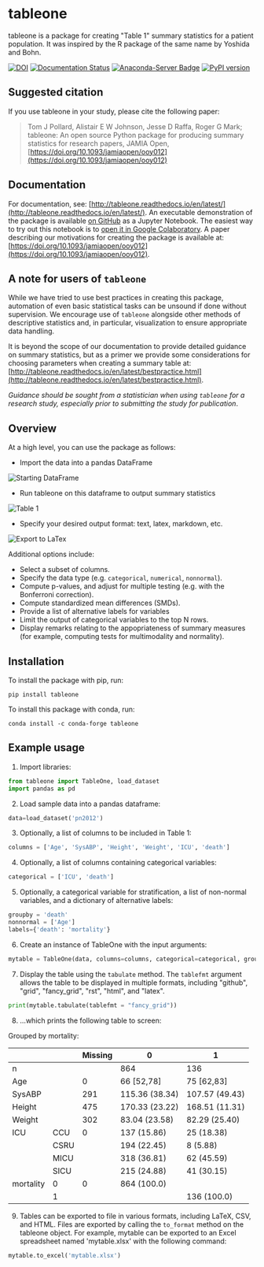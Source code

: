 # tableone 

tableone is a package for creating "Table 1" summary statistics for a patient 
population. It was inspired by the R package of the same name by Yoshida and 
Bohn.

[![DOI](https://zenodo.org/badge/DOI/10.5281/zenodo.837898.svg)](https://doi.org/10.5281/zenodo.837898)
[![Documentation Status](https://readthedocs.org/projects/tableone/badge/?version=latest)](https://tableone.readthedocs.io/en/latest/?badge=latest)
[![Anaconda-Server Badge](https://anaconda.org/conda-forge/tableone/badges/version.svg)](https://anaconda.org/conda-forge/tableone)
[![PyPI version](https://badge.fury.io/py/tableone.svg)](https://badge.fury.io/py/tableone)

## Suggested citation

If you use tableone in your study, please cite the following paper:

> Tom J Pollard, Alistair E W Johnson, Jesse D Raffa, Roger G Mark; tableone: An open source Python package for producing summary statistics for research papers, JAMIA Open, [https://doi.org/10.1093/jamiaopen/ooy012](https://doi.org/10.1093/jamiaopen/ooy012)

## Documentation

For documentation, see: [http://tableone.readthedocs.io/en/latest/](http://tableone.readthedocs.io/en/latest/). An executable demonstration of the package is available [on GitHub](https://github.com/tompollard/tableone/blob/master/tableone.ipynb) as a Jupyter Notebook. The easiest way to try out this notebook is to [open it in Google Colaboratory](https://colab.research.google.com/github/tompollard/tableone/blob/master/tableone.ipynb). A paper describing our motivations for creating the package is available at: [https://doi.org/10.1093/jamiaopen/ooy012](https://doi.org/10.1093/jamiaopen/ooy012).

## A note for users of `tableone`

While we have tried to use best practices in creating this package, automation of even basic statistical tasks can be unsound if done without supervision. We encourage use of `tableone` alongside other methods of descriptive statistics and, in particular, visualization to ensure appropriate data handling. 

It is beyond the scope of our documentation to provide detailed guidance on summary statistics, but as a primer we provide some considerations for choosing parameters when creating a summary table at: [http://tableone.readthedocs.io/en/latest/bestpractice.html](http://tableone.readthedocs.io/en/latest/bestpractice.html). 

*Guidance should be sought from a statistician when using `tableone` for a research study, especially prior to submitting the study for publication*.

## Overview

At a high level, you can use the package as follows:

- Import the data into a pandas DataFrame

![Starting DataFrame ](https://raw.githubusercontent.com/tompollard/tableone/master/docs/images/input_data.png "Starting DataFrame")

- Run tableone on this dataframe to output summary statistics
  
![Table 1](https://raw.githubusercontent.com/tompollard/tableone/master/docs/images/table1.png "Table 1")

- Specify your desired output format: text, latex, markdown, etc.
  
![Export to LaTex](https://raw.githubusercontent.com/tompollard/tableone/master/docs/images/table1_latex.png "Export to LaTex")

Additional options include:

- Select a subset of columns.
- Specify the data type (e.g. `categorical`, `numerical`, `nonnormal`).
- Compute p-values, and adjust for multiple testing (e.g. with the Bonferroni correction).
- Compute standardized mean differences (SMDs).
- Provide a list of alternative labels for variables
- Limit the output of categorical variables to the top N rows.
- Display remarks relating to the appopriateness of summary measures (for example, computing tests for multimodality and normality).

## Installation

To install the package with pip, run:

```pip install tableone```

To install this package with conda, run:
    
```conda install -c conda-forge tableone```

## Example usage

1. Import libraries:

```python
from tableone import TableOne, load_dataset
import pandas as pd
```

2. Load sample data into a pandas dataframe:

```python
data=load_dataset('pn2012')
```

3. Optionally, a list of columns to be included in Table 1:

```python
columns = ['Age', 'SysABP', 'Height', 'Weight', 'ICU', 'death']
```

4. Optionally, a list of columns containing categorical variables:

```python
categorical = ['ICU', 'death']
```

5. Optionally, a categorical variable for stratification, a list of non-normal variables, and a dictionary of alternative labels:

```python
groupby = 'death'
nonnormal = ['Age']
labels={'death': 'mortality'}
```

6. Create an instance of TableOne with the input arguments:

```python
mytable = TableOne(data, columns=columns, categorical=categorical, groupby=groupby, nonnormal=nonnormal, rename=labels, pval=False)
```

7. Display the table using the `tabulate` method. The `tablefmt` argument allows the table to be displayed in multiple formats, including "github", "grid", "fancy_grid", "rst", "html", and "latex".

```python
print(mytable.tabulate(tablefmt = "fancy_grid"))
```

8. ...which prints the following table to screen:

Grouped by mortality:

|           |        | Missing  |        0       |        1       | 
| --------- | ------ | -------- | -------------- | -------------- | 
| n         |        |          | 864            | 136            |
| Age       |        |  0       | 66 [52,78]     | 75 [62,83]     |
| SysABP    |        | 291      | 115.36 (38.34) | 107.57 (49.43) |
| Height    |        | 475      | 170.33 (23.22) | 168.51 (11.31) |
| Weight    |        | 302      | 83.04 (23.58)  | 82.29 (25.40)  | 
| ICU       |  CCU   | 0        | 137 (15.86)    | 25 (18.38)     |
|           |  CSRU  |          | 194 (22.45)    | 8 (5.88)       |  
|           |  MICU  |          | 318 (36.81)    | 62 (45.59)     | 
|           |  SICU  |          | 215 (24.88)    | 41 (30.15)     | 
| mortality |  0     | 0        | 864 (100.0)    |                | 
|           |  1     |          |                | 136 (100.0)    | 

9. Tables can be exported to file in various formats, including LaTeX, CSV, and HTML. Files are exported by calling the ``to_format`` method on the tableone object. For example, mytable can be exported to an Excel spreadsheet named 'mytable.xlsx' with the following command:

```python
mytable.to_excel('mytable.xlsx')
```
